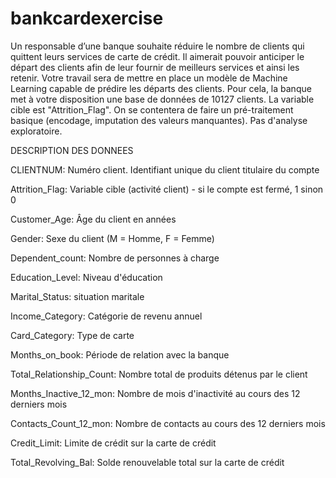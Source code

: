# bankcardexercise
Un responsable d’une banque souhaite réduire le nombre de clients qui quittent leurs services de carte de crédit. 
Il aimerait pouvoir anticiper le départ des clients afin de leur fournir de meilleurs services et ainsi les retenir. 
Votre travail sera de mettre en place un modèle de Machine Learning capable de prédire les départs des clients. 
Pour cela, la banque met à votre disposition une base de données de 10127 clients. 
La variable cible est "Attrition_Flag". 
On se contentera de faire un pré-traitement basique (encodage, imputation des valeurs manquantes). 
Pas d'analyse exploratoire. 

DESCRIPTION DES DONNEES

CLIENTNUM: Numéro client. Identifiant unique du client titulaire du compte

Attrition_Flag: Variable cible (activité client) - si le compte est fermé, 1 sinon 0

Customer_Age: Âge du client en années

Gender: Sexe du client (M = Homme, F = Femme)

Dependent_count: Nombre de personnes à charge

Education_Level: Niveau d'éducation

Marital_Status: situation maritale

Income_Category: Catégorie de revenu annuel

Card_Category: Type de carte

Months_on_book: Période de relation avec la banque

Total_Relationship_Count: Nombre total de produits détenus par le client

Months_Inactive_12_mon: Nombre de mois d'inactivité au cours des 12 derniers mois

Contacts_Count_12_mon: Nombre de contacts au cours des 12 derniers mois

Credit_Limit: Limite de crédit sur la carte de crédit

Total_Revolving_Bal: Solde renouvelable total sur la carte de crédit
